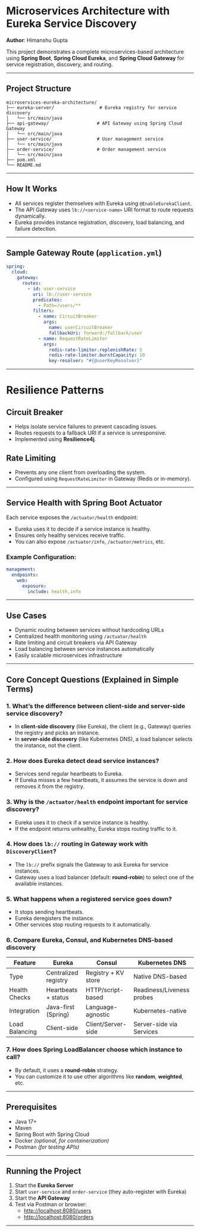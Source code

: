 # Microservices Architecture with Eureka Service Discovery

**Author**: Himanshu Gupta

This project demonstrates a complete microservices-based architecture using **Spring Boot**, **Spring Cloud Eureka**, and **Spring Cloud Gateway** for service registration, discovery, and routing.

---

## Project Structure

```plaintext
microservices-eureka-architecture/
├── eureka-server/                 # Eureka registry for service discovery
│   └── src/main/java
├── api-gateway/                  # API Gateway using Spring Cloud Gateway
│   └── src/main/java
├── user-service/                 # User management service
│   └── src/main/java
├── order-service/                # Order management service
│   └── src/main/java
├── pom.xml
└── README.md
```
---

## How It Works

- All services register themselves with Eureka using `@EnableEurekaClient`.
- The API Gateway uses `lb://<service-name>` URI format to route requests dynamically.
- Eureka provides instance registration, discovery, load balancing, and failure detection.

---

## Sample Gateway Route (`application.yml`)

```yaml
spring:
  cloud:
    gateway:
      routes:
        - id: user-service
          uri: lb://user-service
          predicates:
            - Path=/users/**
          filters:
            - name: CircuitBreaker
              args:
                name: userCircuitBreaker
                fallbackUri: forward:/fallback/user
            - name: RequestRateLimiter
              args:
                redis-rate-limiter.replenishRate: 5
                redis-rate-limiter.burstCapacity: 10
                key-resolver: "#{@userKeyResolver}"
```
---

# Resilience Patterns

## Circuit Breaker

- Helps isolate service failures to prevent cascading issues.
- Routes requests to a fallback URI if a service is unresponsive.
- Implemented using **Resilience4j**.

## Rate Limiting

- Prevents any one client from overloading the system.
- Configured using `RequestRateLimiter` in Gateway (Redis or in-memory).

---

## Service Health with Spring Boot Actuator

Each service exposes the `/actuator/health` endpoint:

- Eureka uses it to decide if a service instance is healthy.
- Ensures only healthy services receive traffic.
- You can also expose `/actuator/info`, `/actuator/metrics`, etc.

### Example Configuration:
```yaml
management:
  endpoints:
    web:
      exposure:
        include: health,info
```
---
## Use Cases

- Dynamic routing between services without hardcoding URLs
- Centralized health monitoring using `/actuator/health`
- Rate limiting and circuit breakers via API Gateway
- Load balancing between service instances automatically
- Easily scalable microservices infrastructure

---

## Core Concept Questions (Explained in Simple Terms)

### 1. What’s the difference between client-side and server-side service discovery?

- In **client-side discovery** (like Eureka), the client (e.g., Gateway) queries the registry and picks an instance.
- In **server-side discovery** (like Kubernetes DNS), a load balancer selects the instance, not the client.

### 2. How does Eureka detect dead service instances?

- Services send regular heartbeats to Eureka.
- If Eureka misses a few heartbeats, it assumes the service is down and removes it from the registry.

### 3. Why is the `/actuator/health` endpoint important for service discovery?

- Eureka uses it to check if a service instance is healthy.
- If the endpoint returns unhealthy, Eureka stops routing traffic to it.

### 4. How does `lb://` routing in Gateway work with `DiscoveryClient`?

- The `lb://` prefix signals the Gateway to ask Eureka for service instances.
- Gateway uses a load balancer (default: **round-robin**) to select one of the available instances.

### 5. What happens when a registered service goes down?

- It stops sending heartbeats.
- Eureka deregisters the instance.
- Other services stop routing requests to it automatically.

### 6. Compare Eureka, Consul, and Kubernetes DNS-based discovery

| Feature         | Eureka                 | Consul                 | Kubernetes DNS          |
|----------------|------------------------|------------------------|--------------------------|
| Type            | Centralized registry   | Registry + KV store    | Native DNS-based         |
| Health Checks   | Heartbeats + status    | HTTP/script-based      | Readiness/Liveness probes |
| Integration     | Java-first (Spring)    | Language-agnostic      | Kubernetes-native        |
| Load Balancing  | Client-side            | Client/Server-side     | Server-side via Services |

### 7. How does Spring LoadBalancer choose which instance to call?

- By default, it uses a **round-robin** strategy.
- You can customize it to use other algorithms like **random**, **weighted**, etc.

---

## Prerequisites

- Java 17+
- Maven
- Spring Boot with Spring Cloud
- Docker *(optional, for containerization)*
- Postman *(for testing APIs)*

---

## Running the Project

1. Start the **Eureka Server**
2. Start `user-service` and `order-service` (they auto-register with Eureka)
3. Start the **API Gateway**
4. Test via Postman or browser:
    - [http://localhost:8080/users](http://localhost:8080/users)
    - [http://localhost:8080/orders](http://localhost:8080/orders)

---



